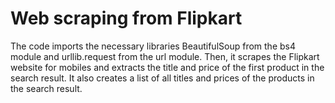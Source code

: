 # Web scraping from Flipkart
The code imports the necessary libraries BeautifulSoup from the bs4 module and urllib.request from the url module. Then, it scrapes the Flipkart website for mobiles and extracts the title and price of the first product in the search result. It also creates a list of all titles and prices of the products in the search result.
